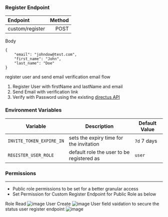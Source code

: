 ### Register Endpoint

| Endpoint        | Method |
| :-------------- | -----: |
| custom/register |   POST |

Body

```
{
    "email": "johndow@test.com",
    "first_name": "John",
    "last_name": "Doe"
}
```

register user and send email verification email flow

1.  Register User with firstName and lastName and email
2.  Send Email with verification link
3.  Verify with Password using the existing [directus API](https://docs.directus.io/reference/api/rest/users/#accept-user-invite)

### Environment Variables

| Variable                 | Description                               | Default Value |
| ------------------------ | ----------------------------------------- | ------------- |
| `INVITE_TOKEN_EXPIRE_IN` | sets the expiry time for the invitation   | `7d` 7 days   |
| `REGISTER_USER_ROLE`     | default role the user to be registered as | `user`        |

### Permissions

---

- Public role permissions to be set for a better granular access
- Set Permission for Custom Register Endpoint for Public Role as below

Role Read
![image](https://user-images.githubusercontent.com/57198612/112697706-87b83b00-8e5e-11eb-9ba3-a9fe18aec3b4.png)
User Create
![image](https://user-images.githubusercontent.com/57198612/112697833-ccdc6d00-8e5e-11eb-857d-b86016be3cf8.png)
User field vaidation to secure the status user register endpoint
![image](https://user-images.githubusercontent.com/57198612/112697908-f09fb300-8e5e-11eb-8c95-13fe3434bd29.png)
